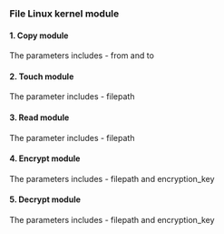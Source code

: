 ### File Linux kernel module
#### 1. Copy module
The parameters includes - from and to
#### 2. Touch module
The parameter includes - filepath
#### 3. Read module
The parameter includes - filepath
#### 4. Encrypt module
The parameters includes - filepath and encryption_key
#### 5. Decrypt module
The parameters includes - filepath and encryption_key
